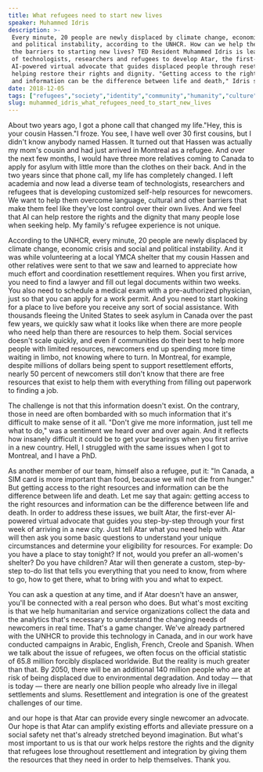 ```yaml
---
title: What refugees need to start new lives
speaker: Muhammed Idris
description: >-
 Every minute, 20 people are newly displaced by climate change, economic crisis
 and political instability, according to the UNHCR. How can we help them overcome
 the barriers to starting new lives? TED Resident Muhammed Idris is leading a team
 of technologists, researchers and refugees to develop Atar, the first-ever
 AI-powered virtual advocate that guides displaced people through resettlement,
 helping restore their rights and dignity. "Getting access to the right resources
 and information can be the difference between life and death," Idris says.
date: 2018-12-05
tags: ["refugees","society","identity","community","humanity","culture","immigration","social-change","global-issues","collaboration","ted-residency"]
slug: muhammed_idris_what_refugees_need_to_start_new_lives
---
```


About two years ago, I got a phone call that changed my life."Hey, this is your cousin
Hassen."I froze. You see, I have well over 30 first cousins, but I didn't know anybody
named Hassen. It turned out that Hassen was actually my mom's cousin and had just arrived
in Montreal as a refugee. And over the next few months, I would have three more relatives
coming to Canada to apply for asylum with little more than the clothes on their back. And
in the two years since that phone call, my life has completely changed. I left academia
and now lead a diverse team of technologists, researchers and refugees that is developing
customized self-help resources for newcomers. We want to help them overcome language,
cultural and other barriers that make them feel like they've lost control over their own
lives. And we feel that AI can help restore the rights and the dignity that many people
lose when seeking help. My family's refugee experience is not unique.

According to the UNHCR, every minute, 20 people are newly displaced by climate change,
economic crisis and social and political instability. And it was while volunteering at a
local YMCA shelter that my cousin Hassen and other relatives were sent to that we saw and
learned to appreciate how much effort and coordination resettlement requires. When you
first arrive, you need to find a lawyer and fill out legal documents within two weeks. You
also need to schedule a medical exam with a pre-authorized physician, just so that you can
apply for a work permit. And you need to start looking for a place to live before you
receive any sort of social assistance. With thousands fleeing the United States to seek
asylum in Canada over the past few years, we quickly saw what it looks like when there are
more people who need help than there are resources to help them. Social services doesn't
scale quickly, and even if communities do their best to help more people with limited
resources, newcomers end up spending more time waiting in limbo, not knowing where to
turn. In Montreal, for example, despite millions of dollars being spent to support
resettlement efforts, nearly 50 percent of newcomers still don't know that there are free
resources that exist to help them with everything from filling out paperwork to finding a
job.

The challenge is not that this information doesn't exist. On the contrary, those in need
are often bombarded with so much information that it's difficult to make sense of it all.
"Don't give me more information, just tell me what to do," was a sentiment we heard over
and over again. And it reflects how insanely difficult it could be to get your bearings
when you first arrive in a new country. Hell, I struggled with the same issues when I got
to Montreal, and I have a PhD.

As another member of our team, himself also a refugee, put it: "In Canada, a SIM card is
more important than food, because we will not die from hunger." But getting access to the
right resources and information can be the difference between life and death. Let me say
that again: getting access to the right resources and information can be the difference
between life and death. In order to address these issues, we built Atar, the first-ever
AI-powered virtual advocate that guides you step-by-step through your first week of
arriving in a new city. Just tell Atar what you need help with. Atar will then ask you
some basic questions to understand your unique circumstances and determine your
eligibility for resources. For example: Do you have a place to stay tonight? If not, would
you prefer an all-women's shelter? Do you have children? Atar will then generate a custom,
step-by-step to-do list that tells you everything that you need to know, from where to go,
how to get there, what to bring with you and what to expect.

You can ask a question at any time, and if Atar doesn't have an answer, you'll be
connected with a real person who does. But what's most exciting is that we help
humanitarian and service organizations collect the data and the analytics that's necessary
to understand the changing needs of newcomers in real time. That's a game changer. We've
already partnered with the UNHCR to provide this technology in Canada, and in our work
have conducted campaigns in Arabic, English, French, Creole and Spanish. When we talk about
the issue of refugees, we often focus on the official statistic of 65.8 million forcibly
displaced worldwide. But the reality is much greater than that. By 2050, there will be an
additional 140 million people who are at risk of being displaced due to environmental
degradation. And today — that is today — there are nearly one billion people who already
live in illegal settlements and slums. Resettlement and integration is one of the greatest
challenges of our time.

and our hope is that Atar can provide every single newcomer an advocate. Our hope is that
Atar can amplify existing efforts and alleviate pressure on a social safety net that's
already stretched beyond imagination. But what's most important to us is that our work
helps restore the rights and the dignity that refugees lose throughout resettlement and
integration by giving them the resources that they need in order to help themselves. Thank
you.

<!--
ad_duration=3.33
comment_count=16
event="TED Residency"
external_start_time=0
has_talk_citation=0
intro_duration=11.82
is_subtitle_required="False"
is_talk_featured="True"
language="en"
language_swap="False"
native_language="en"
number_of_related_talks=6
number_of_speakers=1
number_of_subtitled_videos=28
number_of_tags=11
number_of_talk_download_languages=29
number_of_talk_more_resources=0
number_of_talk_recommendations=1
number_of_talks_take_actions=1
post_ad_duration=0.83
published_timestamp="2019-04-04 14:51:39"
recording_date="2018-12-05"
speaker_description="Entrepreneur, investor"
speaker_is_published=1
speaker_name="Muhammed Idris"
talk_more_resources=[]
talk_name="What refugees need to start new lives"
talk_recommendations_blurb="More resources curated by Muhammed Idris"
talks_tags=["refugees","society","identity","community","humanity","culture","immigration","social-change","global-issues","collaboration","ted-residency"]
url_audio="https://download.ted.com/talks/MuhammedIdris_2018S.mp3?apikey=acme-roadrunner"
url_photo_speaker="https://pe.tedcdn.com/images/ted/f3eb387e1debb28187db74cba942cf0387d918cd_254x191.jpg"
url_photo_talk="https://s3.amazonaws.com/talkstar-photos/uploads/ffe91a58-3ff7-4cb0-9067-d2217849109f/MuhammedIdris_2018S-embed.jpg"
url_webpage="https://www.ted.com/talks/muhammed_idris_what_refugees_need_to_start_new_lives"
video_type_name="TED Stage Talk"
-->